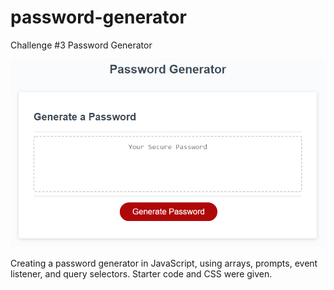 # password-generator
Challenge #3 Password Generator

![](assets/03-javascript-homework-demo.png)

Creating a password generator in JavaScript, using arrays, prompts, event listener, and query selectors. Starter code and CSS were given.